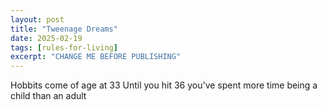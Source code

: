 ```yaml
---
layout: post
title: "Tweenage Dreams"
date: 2025-02-19
tags: [rules-for-living]
excerpt: "CHANGE ME BEFORE PUBLISHING"
---
```


Hobbits come of age at 33
Until you hit 36 you've spent more time being a child than an adult
